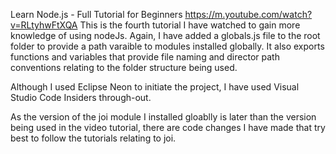 Learn Node.js - Full Tutorial for Beginners
https://m.youtube.com/watch?v=RLtyhwFtXQA
This is the fourth tutorial I have watched to gain more knowledge of using nodeJs. Again, I have added a globals.js file to the root folder to provide a path varaible to modules installed globally. It also exports functions and variables that provide file naming and director path conventions relating to the folder structure being used.

Although I used Eclipse Neon to initiate the project, I have used Visual Studio Code Insiders through-out. 

As the version of the joi module I installed gloablly is later than the version being used in the video tutorial, there are code changes I have made that try best to follow the tutorials relating to joi.
